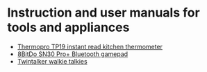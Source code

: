 # Instruction and user manuals for tools and appliances

- [Thermopro TP19 instant read kitchen thermometer](./pdfs/Thermopro-ENFR-TP-19-20190510.pdf)
- [8BitDo SN30 Pro+ Bluetooth gamepad](./pdfs/SN30_Pro+_Manual.pdf)
- [Twintalker walkie talkies](./pdfs/Twintalker_walkie_talkies_manual.pdf)

